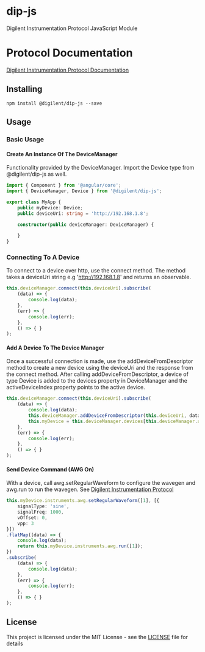 # dip-js
Digilent Instrumentation Protocol JavaScript Module

# Protocol Documentation
[Digilent Instrumentation Protocol Documentation](https://reference.digilentinc.com/reference/software/digilent-instrumentation-protocol/protocol)

## Installing

```
npm install @digilent/dip-js --save
```
## Usage

### Basic Usage

#### Create An Instance Of The DeviceManager
Functionality provided by the DeviceManager. Import the Device type from @digilent/dip-js as well.

```TypeScript
import { Component } from '@angular/core';
import { DeviceManager, Device } from '@digilent/dip-js';

export class MyApp {
    public myDevice: Device;
    public deviceUri: string = 'http://192.168.1.8';

    constructor(public deviceManager: DeviceManager) {
 
    }
}
```

### Connecting To A Device
To connect to a device over http, use the connect method. The method takes a deviceUri string e.g 'http://192.168.1.8' and returns an observable.

```Typescript
this.deviceManager.connect(this.deviceUri).subscribe(
    (data) => {
        console.log(data);
    },
    (err) => {
        console.log(err);
    },
    () => { }
);
```

#### Add A Device To The Device Manager
Once a successful connection is made, use the addDeviceFromDescriptor method to create a new device using the deviceUri and the response from the connect method.
After calling addDeviceFromDescriptor, a device of type Device is added to the devices property in DeviceManager and the activeDeviceIndex property
points to the active device.

```Typescript
this.deviceManager.connect(this.deviceUri).subscribe(
    (data) => {
        console.log(data);
        this.deviceManager.addDeviceFromDescriptor(this.deviceUri, data);
        this.myDevice = this.deviceManager.devices[this.deviceManager.activeDeviceIndex];
    },
    (err) => {
        console.log(err);
    },
    () => { }
);
```

#### Send Device Command (AWG On)
With a device, call awg.setRegularWaveform to configure the wavegen and awg.run to run the wavegen. 
See [Digilent Instrumentation Protocol](https://reference.digilentinc.com/reference/software/digilent-instrumentation-protocol/protocol)

```Typescript
this.myDevice.instruments.awg.setRegularWaveform([1], [{
    signalType: 'sine',
    signalFreq: 1000,
    vOffset: 0,
    vpp: 3
}])
.flatMap((data) => {
    console.log(data);
    return this.myDevice.instruments.awg.run([1]);
})
.subscribe(
    (data) => {
        console.log(data);
    },
    (err) => {
        console.log(err);
    },
    () => { }
);
```

## License
This project is licensed under the MIT License - see the [LICENSE](LICENSE) file for details